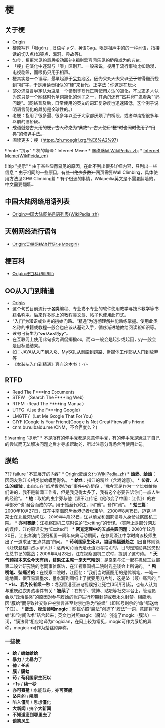 # 梗
## 关于梗
* [Origin](https://zh.moegirl.org/%E6%A2%97)
* 梗原写作「哏gén」, 日语ギャグ，英语Gag。哏是相声中的的一种术语，指接话的切入点(如笑点、漏洞、典故等)。
* 如今，梗更常见的意思指动画&电视剧里喜闻乐见的桥段成为的典故。
* 「梗」在演化中逐渐与「哏」区别开。一般来说，梗用于流行事物比如动漫，电视剧等，而哏仍只用于相声。
* 梗其实是一个误写，最早起源于[呆丸](https://zh.moegirl.org/%E5%91%86%E4%B8%B8)地区。<del>因为呆丸人太呆以至于懒得翻页找到“哏”字，</del>于是用读音相似的“梗”来替代。<c>正字法：你这是在玩火</c>
* 部分汉语言学家认为这是一个错别字取代正确使用方法的退化。不过更多人认为这只是一个网络时代单词简化的例子之一，其余的还有“然并卵”“鬼看条”“妈问跪”。（网络普及后，日常使用的英文的词汇复杂度也迅速降低，这个例子说明语言简化的趋势是全球性的。）
* 老梗：指用了很多遍、很多年以至于大家都厌烦了的桥段，或者单纯指很多年以前的旧桥段。
* <del>成语就是古人用的梗，古人称之为“典故”，古人使用“梗”时也同时使用了“用典”的修辞手法。</del>
* 阅读更多：梗（<https://zh.moegirl.org/%E6%A2%97>）


!!!note "提示"
    * 梗的翻译：Internet Meme
    * [网络迷因(WikiPedia_zh)](https://zh.wikipedia.org/wiki/%E7%B6%B2%E8%B7%AF%E7%88%86%E7%B4%85%E4%BA%8B%E7%89%A9)
    * [Internet Meme(WikiPeida_en)](https://en.wikipedia.org/wiki/Internet_meme)
    
!!!tip "提示"
    * 由于某些显而易见的原因，在此不列出很多详细内容，只列出一些信息
    * 由于相同的一些原因，有些<c><del>（绝大多数）</del></c>网页需要Wall Climbing，具体使用方法见GFW Climbing篇
    * 有个很迷的事情，Wikipedia英文是不需要翻墙的，中文需要翻墙...

## 中国大陆网络用语列表
* [Origin:中国大陆网络用语列表(WikiPedia_zh)](https://zh.wikipedia.org/wiki/%E4%B8%AD%E5%9B%BD%E5%A4%A7%E9%99%86%E7%BD%91%E7%BB%9C%E7%94%A8%E8%AF%AD%E5%88%97%E8%A1%A8)

## 天朝网络流行语句
* [Origin:天朝网络流行语句(Moegirl)](https://zh.moegirl.org/Template:%E5%A4%A9%E6%9C%9D%E7%BD%91%E7%BB%9C%E6%B5%81%E8%A1%8C%E8%AF%AD%E5%8F%A5)


## 梗百科
* [Origin:梗百科(BiliBili)](https://space.bilibili.com/808171/channel/detail?cid=18345)

## OO从入门到精通
* [Origin](https://zh.moegirl.org/Oo%E4%BB%8E%E5%85%A5%E9%97%A8%E5%88%B0%E7%B2%BE%E9%80%9A)
* 这个句式目前流行于各类编程、专业<c>或不专业</c>的软件使用教学与技术教学等书籍名称中。后来许多网上的教程类文章、帖子也使用此句式。
* “入门”为知识或业务的初始门路。“精通”为透彻理解并能熟练掌握。使用此类名称的书籍或教程一般会<c>也应该</c>从基础入手，循序渐进地教给阅读者知识等。
* 该句可衍生为“**oo**从**xx**到**yy**”。
* 在互联网上使用此句多为调侃揶揄oo，而xx一般会是起步或起因，yy一般会是目标或结果。
* 如：JAVA从入门到入坟、MySQL从删库到跑路、<c>新媒体工作部从入门到放弃</c>等
* <c>《女装从入门到精通》</c><c>真有这本书！</>

## RTFD
* Read The F***ing Documents
* STFW （Search The F***ing Web）
* RTFM（Read The F***ing Manual）
* UTFG（Use the F***ing Google）
* LMGTFY（Let Me Google That For You）
* GIYF (Google Is Your Friend)<c>Google Is Not Great Firewall's Friend</c>
* cnm.buhuibaidu.me (CNM，不会百度么？)

!!!warning "提示"
    * 不是所有的伸手党都是恶意伸手党，有的伸手党是通过了自己的尝试而无法解决问题之后才寻求帮助的，所以注意分清场合再使用此句。

## 膜蛤

??? failure "不宜展开的内容"
    * [Origin:膜蛤文化(WikiPedia_zh)](https://zh.wikipedia.org/wiki/%E8%86%9C%E8%9B%A4%E6%96%87%E5%8C%96)
    * **蛤蟆、蛤蛤**：因网友称江长相类似蛤蟆而得名。
    * **蛤丝**：指江的粉丝（含戏谑意）。
    * **长者、人生的经验**：出自江在“怒斥香港记者”事件中的桥段：“我今天是作为一个长者给你们讲的，我不是新闻工作者，但是我见得太多了，我有这个必要告诉你们一点人生的经验”。
    * **虵**：取蛤的虫字旁与他（源于江传记《他改变了中国：江传》）的右半部分“也”组合而成的字。用于蛤丝代称江，同“他”。也作“祂”。
    * **蛤三篇**：2000年10月27日，江在中南海怒斥香港记者张宝华、2000年8月15日，迈克·华莱士在北戴河访问江、2009年4月23日，江以前党和国家领导人身份视察国机二院。
    * **亦可赛艇**：江视察国机二院时说的“Exciting”的音译。（实际上是部分网友的误传，江的原话实为“Excited”）
    * **密克定理中的五点共圆问题**：2000年12月20日，江出席澳门回归祖国一周年庆典活动期间，在参观濠江中学时向该校师生出了一道求证“五点共圆”的问。
    * **苟利国家生死以，岂因祸福避趋之**（出自林则徐《赴戍登程口占示家人》）：这两句诗首先是汪道涵写给江的，目的是勉励其接受担任总书记的挑战；2009年4月23日，江在视察国机二院时，提到了这句诗。
    * **天气预报本来说今天有雨，结果江主席一来天气晴朗**：是原来与江一起在机械工业部第二设计研究院的老同事徐嘉诰，在江视察国机二院时的座谈会上所说的。
    * **鸭嘴笔、坠痛苦的**：在视察二院时，江回忆：“我们当时画图用的是鸭嘴笔，一笔一笔地画，很容易漏墨水，墨水漏到图纸上了就要用刀片刮，这是坠（最）痛苦的。”
    * **+1s、我为长者续一秒**：或因香港亚洲电视误报江死亡[35]所引起，也有人认为与重庆红衣男孩事件有关
    * **被续了**：在知乎、微博、贴吧等社交平台上，管理员会以“政治敏感”的原因对参与膜蛤的账户进行短期封禁或者永久封禁。相应地，因“膜蛤”而导致社交账户被禁言甚至封禁也称为“被续”（即账号剩余的“命”都送给了江）。
    * **膜法、膜法师和mogic**：网民仿照“魔法”创造了“膜法”一词，意即将“膜蛤”和“时间法术”结合起来；英文也对照magic（魔法）创造了mogic（膜法）一词，“膜法师”相应地译为mogician，在网上较为常见，mogic可作为膜蛤的异称，mogician可作为蛤丝的异称。
    
### 一些梗
* **蛤** / **蛤蛤蛤蛤**
* **暴力** / 太**暴力**了
* **他** / **长者**
* **膜** / **膜蛤**
* **苟** / **苟利国家生死以**
* **+1s** / **续一秒**
* **亦可赛艇** / 水能载舟，**亦可赛艇**
* **坠吼的** / **吼啊**
* 陷入**僵**局 / 思想**僵**化
* **大新闻** / 搞个**大新闻**
* **不知道高到哪里去了**
* **谈笑风生**



















